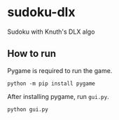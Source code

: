 # sudoku-dlx
Sudoku with Knuth's DLX algo

## How to run
Pygame is required to run the game.
```
python -m pip install pygame
```

After installing pygame, run `gui.py`.
```
python gui.py
```

